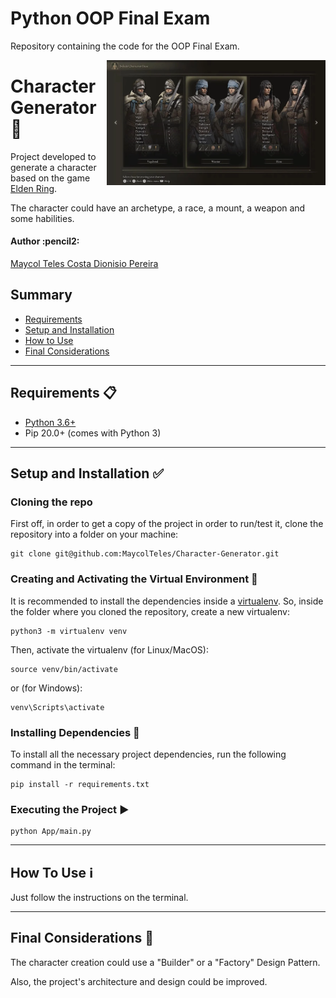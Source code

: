 # Python OOP Final Exam 

Repository containing the code for the OOP Final Exam.

<img align="right" width="350" height="200" src="assets/elden_ring_character_archetypes.png">

# Character Generator :game_die:
Project developed to generate a character based on the game [Elden Ring](https://pt.wikipedia.org/wiki/Elden_Ring).

The character could have an archetype, a race, a mount, a weapon and some habilities.

<h4 align="left"> 
	Author :pencil2:
</h4>

<p align="left">
 <a href="https://github.com/maycolteles">Maycol Teles Costa Dionisio Pereira</a> 
</p>

## Summary

* [Requirements](#requirements)
* [Setup and Installation](#setup-installation)
* [How to Use](#how-to-use)
* [Final Considerations](#final-considerations)

*********************
##  Requirements :clipboard: <a name="requirements"></a>

* [Python 3.6+](https://www.python.org/)
* Pip 20.0+ (comes with Python 3)

*********************
##  Setup and Installation :white_check_mark: <a name="setup-installation"></a>

### Cloning the repo
First off, in order to get a copy of the project in order to run/test it, clone the repository into a folder on your machine:

```
git clone git@github.com:MaycolTeles/Character-Generator.git
```

### Creating and Activating the Virtual Environment :open_file_folder:
It is recommended to install the dependencies inside a [virtualenv](https://docs.python.org/3/tutorial/venv.html). So, inside the folder where you cloned the repository, create a new virtualenv:

```
python3 -m virtualenv venv
```
    
Then, activate the virtualenv (for Linux/MacOS):

```
source venv/bin/activate
```

or (for Windows):

```
venv\Scripts\activate
```

### Installing Dependencies :wrench:
To install all the necessary project dependencies, run the following command in the terminal:

```
pip install -r requirements.txt
```

### Executing the Project :arrow_forward: <a name="how-to-use"></a>

```
python App/main.py
```

*********************

## How To Use :information_source: <a name="how-to-use"></a>

Just follow the instructions on the terminal.

*********************

## Final Considerations :pushpin: <a name="final-considerations"></a>

The character creation could use a "Builder" or a "Factory" Design Pattern.

Also, the project's architecture and design could be improved.
